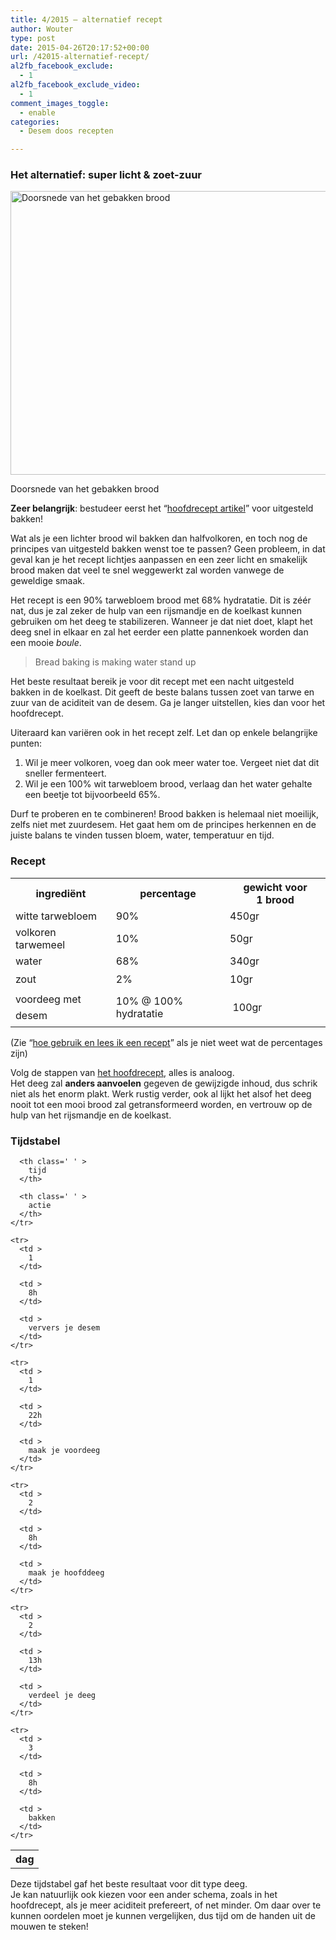 ```yaml
---
title: 4/2015 – alternatief recept
author: Wouter
type: post
date: 2015-04-26T20:17:52+00:00
url: /42015-alternatief-recept/
al2fb_facebook_exclude:
  - 1
al2fb_facebook_exclude_video:
  - 1
comment_images_toggle:
  - enable
categories:
  - Desem doos recepten

---
```

### Het alternatief: super licht & zoet-zuur<figure id="attachment_871" style="width: 660px" class="wp-caption aligncenter">

[<img class="size-large wp-image-871" src="https://redzuurdesem.be/wp-content/uploads/2015/04/MG_0780-1024x704.jpg" alt="Doorsnede van het gebakken brood" width="660" height="454" srcset="https://redzuurdesem.be/wp-content/uploads/2015/04/MG_0780-1024x704.jpg 1024w, https://redzuurdesem.be/wp-content/uploads/2015/04/MG_0780-300x206.jpg 300w, https://redzuurdesem.be/wp-content/uploads/2015/04/MG_0780.jpg 1200w" sizes="(max-width: 660px) 100vw, 660px" />][1]<figcaption class="wp-caption-text">Doorsnede van het gebakken brood</figcaption></figure> 

**Zeer belangrijk**: bestudeer eerst het &#8220;[hoofdrecept artikel][2]&#8221; voor uitgesteld bakken!

Wat als je een lichter brood wil bakken dan halfvolkoren, en toch nog de principes van uitgesteld bakken wenst toe te passen? Geen probleem, in dat geval kan je het recept lichtjes aanpassen en een zeer licht en smakelijk brood maken dat veel te snel weggewerkt zal worden vanwege de geweldige smaak.
  
Het recept is een 90% tarwebloem brood met 68% hydratatie. Dit is zéér nat, dus je zal zeker de hulp van een rijsmandje en de koelkast kunnen gebruiken om het deeg te stabilizeren. Wanneer je dat niet doet, klapt het deeg snel in elkaar en zal het eerder een platte pannenkoek worden dan een mooie _boule_.

> Bread baking is making water stand up

Het beste resultaat bereik je voor dit recept met een nacht uitgesteld bakken in de koelkast. Dit geeft de beste balans tussen zoet van tarwe en zuur van de aciditeit van de desem. Ga je langer uitstellen, kies dan voor het hoofdrecept.

Uiteraard kan variëren ook in het recept zelf. Let dan op enkele belangrijke punten:

  1. Wil je meer volkoren, voeg dan ook meer water toe. Vergeet niet dat dit sneller fermenteert.
  2. Wil je een 100% wit tarwebloem brood, verlaag dan het water gehalte een beetje tot bijvoorbeeld 65%.

Durf te proberen en te combineren! Brood bakken is helemaal niet moeilijk, zelfs niet met zuurdesem. Het gaat hem om de principes herkennen en de juiste balans te vinden tussen bloem, water, temperatuur en tijd.

### Recept

<div class="table-responsive">
<table  style="width:100%; "  class="easy-table easy-table-default tablesorter  table table-striped" border="0">
<tr>
<th class=' ' >
ingrediënt
</th>

<th class=' ' >
percentage
</th>

<th class=' ' >
gewicht voor 1 brood
</th>
</tr>

<tr>
<td >
witte tarwebloem
</td>

<td >
90%
</td>

<td >
450gr
</td>
</tr>

<tr>
<td >
volkoren tarwemeel
</td>

<td >
10%
</td>

<td >
50gr
</td>
</tr>

<tr>
<td >
water
</td>

<td >
68%
</td>

<td >
340gr
</td>
</tr>

<tr>
<td >
<span style="line-height: 1.6471;">zout</td> 

<td >
2%
</td>

<td >
10gr
</td></tr> 

<tr>
<td >
</span><span style="line-height: 1.6471;">voordeeg met desem</td> 

<td >
10% @ 100% hydratatie
</td>

<td >
 100gr</span><span style="line-height: 1.6471;"></td> </tr> </tbody></table></div></span></p> 

<p>
  (Zie &#8220;<a title="Hoe gebruik en lees ik een recept?" href="https://redzuurdesem.be/hoe-gebruik-en-lees-ik-een-recept/">hoe gebruik en lees ik een recept</a>&#8221; als je niet weet wat de percentages zijn)
</p>

<p>
  Volg de stappen van <a href="https://redzuurdesem.be/42015-uitgesteld-bakken/">het hoofdrecept</a>, alles is analoog.<br /> Het deeg zal <strong>anders aanvoelen</strong> gegeven de gewijzigde inhoud, dus schrik niet als het enorm plakt. Werk rustig verder, ook al lijkt het alsof het deeg nooit tot een mooi brood zal getransformeerd worden, en vertrouw op de hulp van het rijsmandje en de koelkast.
</p>

<h3>
  Tijdstabel
</h3>

<div class="table-responsive">
  <table  style="width:100%; "  class="easy-table easy-table-default tablesorter  table table-striped" border="0">
    <tr>
      <th class=' ' >
        dag
      </th>
      
      <th class=' ' >
        tijd
      </th>
      
      <th class=' ' >
        actie
      </th>
    </tr>
    
    <tr>
      <td >
        1
      </td>
      
      <td >
        8h
      </td>
      
      <td >
        ververs je desem
      </td>
    </tr>
    
    <tr>
      <td >
        1
      </td>
      
      <td >
        22h
      </td>
      
      <td >
        maak je voordeeg
      </td>
    </tr>
    
    <tr>
      <td >
        2
      </td>
      
      <td >
        8h
      </td>
      
      <td >
        maak je hoofddeeg
      </td>
    </tr>
    
    <tr>
      <td >
        2
      </td>
      
      <td >
        13h
      </td>
      
      <td >
        verdeel je deeg
      </td>
    </tr>
    
    <tr>
      <td >
        3
      </td>
      
      <td >
        8h
      </td>
      
      <td >
        bakken
      </td>
    </tr>
  </table>
</div>

<p>
  Deze tijdstabel gaf het beste resultaat voor dit type deeg.<br /> Je kan natuurlijk ook kiezen voor een ander schema, zoals in het hoofdrecept, als je meer aciditeit prefereert, of net minder. Om daar over te kunnen oordelen moet je kunnen vergelijken, dus tijd om de handen uit de mouwen te steken!
</p>

 [1]: https://redzuurdesem.be/wp-content/uploads/2015/04/MG_0780.jpg
 [2]: https://redzuurdesem.be/42015-uitgesteld-bakken/